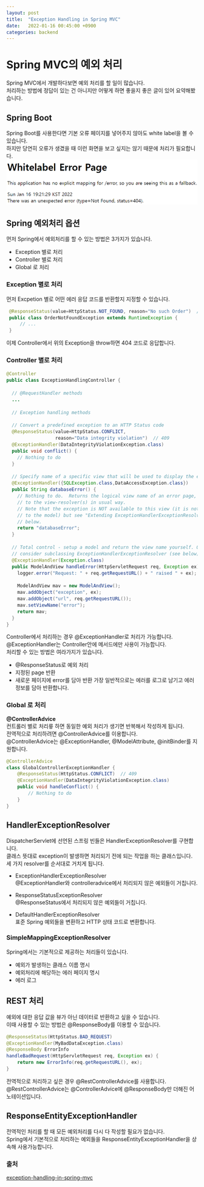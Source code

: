 ```yaml
---
layout: post
title:  "Exception Handling in Spring MVC"
date:   2022-01-16 00:45:00 +0900
categories: backend
---
```


# Spring MVC의 예외 처리
Spring MVC에서 개발하다보면 예외 처리를 할 일이 많습니다.  
처리하는 방법에 정답이 있는 건 아니지만 어떻게 하면 좋을지 좋은 글이 있어 요약해봤습니다.  

## Spring Boot
Spring Boot를 사용한다면 기본 오류 페이지를 넣어주지 않아도 white label을 볼 수 있습니다.  
하지만 당연히 오류가 생겼을 때 이런 화면을 보고 싶지는 않기 때문에 처리가 필요합니다.  
![](/assets/img/error-page.png)

## Spring 예외처리 옵션
먼저 Spring에서 예외처리를 할 수 있는 방법은 3가지가 있습니다.

- Exception 별로 처리
- Controller 별로 처리
- Global 로 처리

### Exception 별로 처리
먼저 Excpetion 별로 어떤 에러 응답 코드를 반환할지 지정할 수 있습니다.
```java
 @ResponseStatus(value=HttpStatus.NOT_FOUND, reason="No such Order")  // 404
 public class OrderNotFoundException extends RuntimeException {
     // ...
 }
```
이제 Controller에서 위의 Exception을 throw하면 404 코드로 응답합니다.  

### Controller 별로 처리
```java
@Controller
public class ExceptionHandlingController {

  // @RequestHandler methods
  ...
  
  // Exception handling methods
  
  // Convert a predefined exception to an HTTP Status code
  @ResponseStatus(value=HttpStatus.CONFLICT,
                  reason="Data integrity violation")  // 409
  @ExceptionHandler(DataIntegrityViolationException.class)
  public void conflict() {
    // Nothing to do
  }
  
  // Specify name of a specific view that will be used to display the error:
  @ExceptionHandler({SQLException.class,DataAccessException.class})
  public String databaseError() {
    // Nothing to do.  Returns the logical view name of an error page, passed
    // to the view-resolver(s) in usual way.
    // Note that the exception is NOT available to this view (it is not added
    // to the model) but see "Extending ExceptionHandlerExceptionResolver"
    // below.
    return "databaseError";
  }

  // Total control - setup a model and return the view name yourself. Or
  // consider subclassing ExceptionHandlerExceptionResolver (see below).
  @ExceptionHandler(Exception.class)
  public ModelAndView handleError(HttpServletRequest req, Exception ex) {
    logger.error("Request: " + req.getRequestURL() + " raised " + ex);

    ModelAndView mav = new ModelAndView();
    mav.addObject("exception", ex);
    mav.addObject("url", req.getRequestURL());
    mav.setViewName("error");
    return mav;
  }
}
```
Controller에서 처리하는 경우 @ExceptionHandler로 처리가 가능합니다.  
@ExceptionHandler는 Controller안에 메서드에만 사용이 가능합니다.  
처리할 수 있는 방법은 여라가지가 있습니다.
- @ResponseStatus로 예외 처리
- 지정된 page 반환
- 새로운 페이지에 error를 담아 반환
가장 일반적으로는 에러를 로그로 남기고 에러 정보를 담아 반환합니다.

### Global 로 처리
**@ControllerAdvice**  
컨트롤러 별로 처리릏 하면 동일한 예외 처리가 생기면 반복해서 작성하게 됩니다.  
전역적으로 처리하려면 @ControllerAdvice를 이용합니다.  
@ControllerAdvice는 @ExceptionHandler, @ModelAttribute, @initBinder를 지원합니다.  

```java 
@ControllerAdvice
class GlobalControllerExceptionHandler {
    @ResponseStatus(HttpStatus.CONFLICT)  // 409
    @ExceptionHandler(DataIntegrityViolationException.class)
    public void handleConflict() {
        // Nothing to do
    }
}
```

## HandlerExceptionResolver
DispatcherServlet에 선언된 스프링 빈들은 HandlerExceptionResolver를 구현합니다.  
클래스 뜻대로 exception이 발생하면 처리되기 전에 되는 작업을 하는 클래스입니다.  
세 가지 resolver를 순서대로 거치게 됩니다.  
- ExceptionHandlerExceptionResolver  
@ExceptionHandler와 controlleradvice에서 처리되지 않은 예외들이 거칩니다.  

- ResponseStatusExceptionResolver  
@ResponseStatus에서 처리되지 않은 예외들이 거칩니다.  

- DefaultHandlerExceptionResolver  
표준 Spring 예외들을 변환하고 HTTP 상태 코드로 변환합니다.  

### SimpleMappingExceptionResolver
Spring에서는 기본적으로 제공하는 처리들이 있습니다.  

- 예외가 발생하는 클래스 이름 명시
- 예외처리에 해당하는 에러 페이지 명시
- 에러 로그 

## REST 처리
예외에 대한 응답 값을 뷰가 아닌 데이터로 반환하고 싶을 수 있습니다.  
이때 사용할 수 있는 방법은 @ResponseBody를 이용할 수 있습니다.  
```java
@ResponseStatus(HttpStatus.BAD_REQUEST)
@ExceptionHandler(MyBadDataException.class)
@ResponseBody ErrorInfo
handleBadRequest(HttpServletRequest req, Exception ex) {
    return new ErrorInfo(req.getRequestURL(), ex);
} 
```
전역적으로 처리하고 싶은 경우 @RestControllerAdvice를 사용합니다.  
@RestControllerAdvice는 @ControllerAdvice에 @ResponseBody만 더해진 어노테이션입니다.  

## ResponseEntityExceptionHandler
전역적인 처리를 할 때 모든 예외처리를 다시 다 작성할 필요가 없습니다.  
Spring에서 기본적으로 처리하는 예외들을 ResponseEntityExceptionHandler을 상속해 사용가능합니다.  

### 출처
[exception-handling-in-spring-mvc](https://spring.io/blog/2013/11/01/exception-handling-in-spring-mvc)